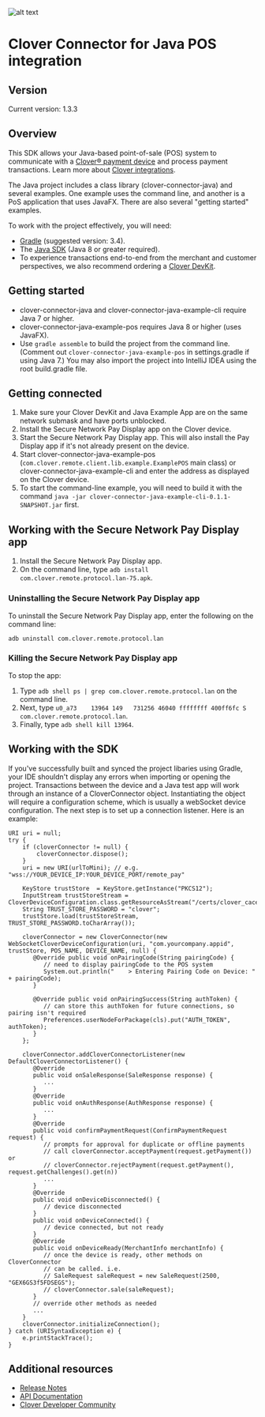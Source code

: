 ![alt text](https://www.clover.com/assets/images/public-site/press/clover_primary_gray_rgb.png)


# Clover Connector for Java POS integration

## Version
Current version: 1.3.3

## Overview

This SDK allows your Java-based point-of-sale (POS) system to communicate with a [Clover® payment device](https://www.clover.com/pos-hardware/) and process payment transactions. Learn more about [Clover integrations](https://www.clover.com/integrations).

The Java project includes a class library (clover-connector-java) and several examples. One example uses the command line, and another is a PoS application that uses JavaFX. There are also several "getting started" examples. 

To work with the project effectively, you will need:
- [Gradle](https://gradle.org) (suggested version: 3.4).
- The [Java SDK](http://www.oracle.com/technetwork/java/javase/downloads/) (Java 8 or greater required).
- To experience transactions end-to-end from the merchant and customer perspectives, we also recommend ordering a [Clover DevKit](http://cloverdevkit.com/collections/devkits/products/clover-mini-dev-kit).

## Getting started
* clover-connector-java and clover-connector-java-example-cli require Java 7 or higher.
* clover-connector-java-example-pos requires Java 8 or higher (uses JavaFX).
* Use `gradle assemble` to build the project from the command line. (Comment out `clover-connector-java-example-pos` in settings.gradle if using Java 7.) You may also import the project into IntelliJ IDEA using the root build.gradle file.

## Getting connected
1. Make sure your Clover DevKit and Java Example App are on the same network submask and have ports unblocked.
2. Install the Secure Network Pay Display app on the Clover device.
3. Start the Secure Network Pay Display app. This will also install the Pay Display app if it's not already present on the device.
4. Start clover-connector-java-example-pos (`com.clover.remote.client.lib.example.ExamplePOS` main class) or clover-connector-java-example-cli and enter the address as displayed on the Clover device.
5. To start the command-line example, you will need to build it with the command `java -jar clover-connector-java-example-cli-0.1.1-SNAPSHOT.jar` first.

## Working with the Secure Network Pay Display app
1. Install the Secure Network Pay Display app.
2. On the command line, type `adb install com.clover.remote.protocol.lan-75.apk`.

### Uninstalling the Secure Network Pay Display app

To uninstall the Secure Network Pay Display app, enter the following on the command line:

`adb uninstall com.clover.remote.protocol.lan`

### Killing the Secure Network Pay Display app

To stop the app:

1. Type `adb shell ps | grep com.clover.remote.protocol.lan` on the command line.
2. Next, type `u0_a73    13964 149   731256 46040 ffffffff 400ff6fc S com.clover.remote.protocol.lan`.      
3. Finally, type `adb shell kill 13964`.

## Working with the SDK

If you've successfully built and synced the project libaries using Gradle, your IDE shouldn't display any errors when importing or opening the project. Transactions between the device and a Java test app will work through an instance of a CloverConnector object. Instantiating the object will require a configuration scheme, which is usually a webSocket device configuration. The next step is to set up a connection listener. Here is an example:

```
URI uri = null;
try {
    if (cloverConnector != null) {
        cloverConnector.dispose();
    }
    uri = new URI(urlToMini); // e.g. "wss://YOUR_DEVICE_IP:YOUR_DEVICE_PORT/remote_pay"

    KeyStore trustStore  = KeyStore.getInstance("PKCS12");
    InputStream trustStoreStream = CloverDeviceConfiguration.class.getResourceAsStream("/certs/clover_cacerts.p12");
    String TRUST_STORE_PASSWORD = "clover";
    trustStore.load(trustStoreStream, TRUST_STORE_PASSWORD.toCharArray());
    
    cloverConnector = new CloverConnector(new WebSocketCloverDeviceConfiguration(uri, "com.yourcompany.appid", trustStore, POS_NAME, DEVICE_NAME, null) {
       @Override public void onPairingCode(String pairingCode) {
          // need to display pairingCode to the POS system
          System.out.println("    > Entering Pairing Code on Device: " + pairingCode);
       }
      
       @Override public void onPairingSuccess(String authToken) {
          // can store this authToken for future connections, so pairing isn't required
          Preferences.userNodeForPackage(cls).put("AUTH_TOKEN", authToken);
       }
    };

    cloverConnector.addCloverConnectorListener(new DefaultCloverConnectorListener() {
       @Override
       public void onSaleResponse(SaleResponse response) {
          ...
       }
       @Override
       public void onAuthResponse(AuthResponse response) {
          ...
       }
       @Override
       public void confirmPaymentRequest(ConfirmPaymentRequest request) {
          // prompts for approval for duplicate or offline payments
          // call cloverConnector.acceptPayment(request.getPayment()) or
          // cloverConnector.rejectPayment(request.getPayment(), request.getChallenges().get(n))
          ...
       }
       @Override
       public void onDeviceDisconnected() {
          // device disconnected
       }
       public void onDeviceConnected() {
          // device connected, but not ready
       }
       @Override
       public void onDeviceReady(MerchantInfo merchantInfo) {
          // once the device is ready, other methods on CloverConnector
          // can be called. i.e.
          // SaleRequest saleRequest = new SaleRequest(2500, "GEX6GS3f5FDSEGS");
          // cloverConnector.sale(saleRequest);
       }
       // override other methods as needed
       ...
    }
    cloverConnector.initializeConnection();
} catch (URISyntaxException e) {
    e.printStackTrace();
}
```

## Additional resources

* [Release Notes](https://github.com/clover/remote-pay-java/releases)
* [API Documentation](http://clover.github.io/remote-pay-java/1.3.1/docs/index.html)
* [Clover Developer Community](https://community.clover.com/index.html)


